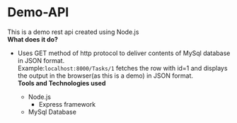# Demo-API
This is a demo rest api created using Node.js<br />
<b>What does it do?</b><br />
<ul>
  <li>Uses GET method of http protocol to deliver contents of MySql database in JSON format.<br />Example:<code>localhost:8000/Tasks/1</code> fetches the row with id=1 and displays the output in the browser(as this is a demo) in JSON format.</>
</li>
<b>Tools and Technologies used</b>
<ul>
  <li>
    Node.js
      <ul>
         <li>
           Express framework
        </li>
      </ul>
  </li>
  <li>
    MySql Database
  </li> 
</ul>
